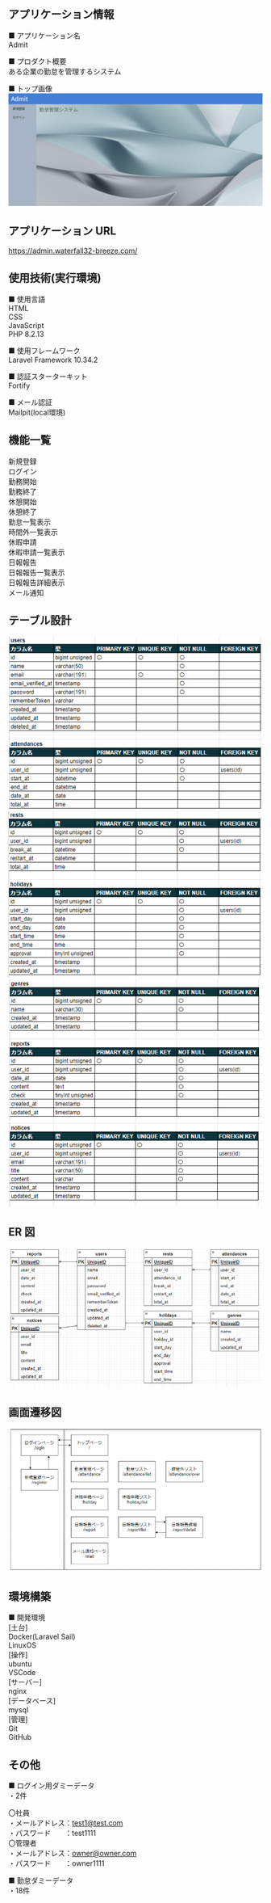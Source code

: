 ## アプリケーション情報

■ アプリケーション名<br />
Admit<br />

■ プロダクト概要<br />
ある企業の勤怠を管理するシステム<br />

■ トップ画像<br />
![Alt text](image.png)

## アプリケーション URL
https://admin.waterfall32-breeze.com/

## 使用技術(実行環境)
■ 使用言語<br />
HTML<br />
CSS<br />
JavaScript<br />
PHP 8.2.13<br />

■ 使用フレームワーク<br />
Laravel Framework 10.34.2<br />

■ 認証スターターキット<br />
Fortify<br />

■ メール認証<br />
Mailpit(local環境)<br />

## 機能一覧
新規登録<br />
ログイン<br />
勤務開始<br />
勤務終了<br />
休憩開始<br />
休憩終了<br />
勤怠一覧表示<br />
時間外一覧表示<br />
休暇申請<br />
休暇申請一覧表示<br />
日報報告<br />
日報報告一覧表示<br />
日報報告詳細表示<br />
メール通知<br />

## テーブル設計
![Alt text](image-1.png)
![Alt text](image-2.png)
![Alt text](image-3.png)
![Alt text](image-4.png)

## ER 図
![Alt text](image-6.png)

## 画面遷移図
![Alt text](image-5.png)

## 環境構築
■ 開発環境<br />
[土台]<br />
Docker(Laravel Sail)<br />
LinuxOS<br />
[操作]<br />
ubuntu<br />
VSCode<br />
[サーバー]<br />
nginx<br />
[データベース]<br />
mysql<br />
[管理]<br />
Git<br />
GitHub<br />

## その他
■ ログイン用ダミーデータ<br />
・2件<br />

〇社員<br />
・メールアドレス：test1@test.com<br />
・パスワード　　：test1111<br />
〇管理者<br />
・メールアドレス：owner@owner.com<br />
・パスワード　　：owner1111<br />

■ 勤怠ダミーデータ<br />
・18件<br />
